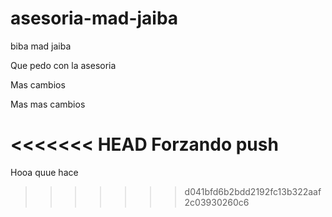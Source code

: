 # asesoria-mad-jaiba
biba mad jaiba


Que pedo con la asesoria

Mas cambios

Mas mas cambios

<<<<<<< HEAD
Forzando push
=======

Hooa quue hace
>>>>>>> d041bfd6b2bdd2192fc13b322aaf2c03930260c6
